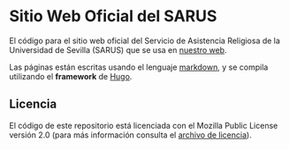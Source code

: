 # Sitio Web Oficial del SARUS

El código para el sitio web oficial del Servicio de Asistencia Religiosa de la
Universidad de Sevilla (SARUS) que se usa en [nuestro
web](http://servicio.us.es/sarus/).

Las páginas están escritas usando el lenguaje
[markdown](https://www.markdownguide.org/tools/hugo/), y se compila utilizando
el __framework__ de [Hugo](https://gohugo.io/).

## Licencia

El código de este repositorio está licenciada con el Mozilla Public License
versión 2.0 (para más información consulta el [archivo de licencia](/LICENSE)).
